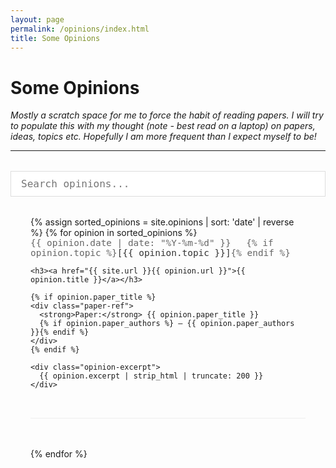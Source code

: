 ```yaml
---
layout: page
permalink: /opinions/index.html
title: Some Opinions
---
```


# Some Opinions

*Mostly a scratch space for me to force the habit of reading papers. I will try to populate this with my thought (note - best read on a laptop) on papers, ideas, topics etc. Hopefully I am more frequent than I expect myself to be!*

---

<div class="search-container">
  <input type="text" id="opinion-search" placeholder="Search opinions..." />
</div>

<div class="opinions-list" id="opinions-container">
  {% assign sorted_opinions = site.opinions | sort: 'date' | reverse %}
  {% for opinion in sorted_opinions %}
  <div class="opinion-item" data-content="{{ opinion.title | downcase }} {{ opinion.content | strip_html | downcase }}">
    <div class="opinion-meta">
      <span class="opinion-date">{{ opinion.date | date: "%Y-%m-%d" }}</span>
      {% if opinion.topic %}<span class="opinion-topic">[{{ opinion.topic }}]</span>{% endif %}
    </div>
    
    <h3><a href="{{ site.url }}{{ opinion.url }}">{{ opinion.title }}</a></h3>
    
    {% if opinion.paper_title %}
    <div class="paper-ref">
      <strong>Paper:</strong> {{ opinion.paper_title }}
      {% if opinion.paper_authors %} — {{ opinion.paper_authors }}{% endif %}
    </div>
    {% endif %}
    
    <div class="opinion-excerpt">
      {{ opinion.excerpt | strip_html | truncate: 200 }}
    </div>
  </div>
  {% endfor %}
</div>

<style>
.search-container {
  margin: 2rem 0;
}

#opinion-search {
  width: 100%;
  max-width: 600px;
  padding: 10px 16px;
  font-size: 1rem;
  border: 1px solid #ddd;
  font-family: monospace;
}

.opinions-list {
  margin-top: 2rem;
  max-width: 1200px;
  margin-left: auto;
  margin-right: auto;
  padding: 0 2rem;
}

.opinion-item {
  margin-bottom: 3rem;
  padding-bottom: 2rem;
  border-bottom: 1px solid #eee;
}

.opinion-meta {
  font-family: monospace;
  font-size: 0.9rem;
  color: #666;
  margin-bottom: 0.5rem;
}

.opinion-date {
  margin-right: 1rem;
}

.opinion-topic {
  color: #333;
}

.opinion-item h3 {
  margin: 0.5rem 0;
  font-size: 1.2rem;
}

.opinion-item h3 a {
  color: #333;
  text-decoration: none;
}

.opinion-item h3 a:hover {
  text-decoration: underline;
}

.paper-ref {
  font-size: 0.95rem;
  color: #666;
  margin-bottom: 0.75rem;
  font-style: italic;
}

.opinion-excerpt {
  color: #555;
  line-height: 1.5;
}

.hidden {
  display: none;
}

@media (max-width: 768px) {
  .opinion-meta {
    font-size: 0.8rem;
  }
  
  .opinion-item h3 {
    font-size: 1.1rem;
  }
  
  .opinions-list {
    padding: 0 1rem;
  }
}
</style>

<script>
document.addEventListener('DOMContentLoaded', function() {
  const searchInput = document.getElementById('opinion-search');
  const opinionItems = document.querySelectorAll('.opinion-item');
  
  searchInput.addEventListener('input', function() {
    const searchTerm = this.value.toLowerCase().trim();
    
    opinionItems.forEach(item => {
      const content = item.dataset.content;
      
      if (searchTerm === '' || content.includes(searchTerm)) {
        item.classList.remove('hidden');
      } else {
        item.classList.add('hidden');
      }
    });
  });
});
</script>